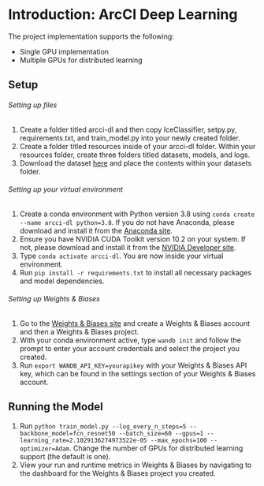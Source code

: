 # Introduction: ArcCI Deep Learning

The project implementation supports the following:
- Single GPU implementation
- Multiple GPUs for distributed learning

## **Setup**

###### Setting up files

1. Create a folder titled arcci-dl and then copy IceClassifier, setpy.py, requirements.txt, and train_model.py into your newly created folder.
2. Create a folder titled resources inside of your arcci-dl folder. Within your resources folder, create three folders titled datasets, models, and logs.
3. Download the dataset [here](https://drive.google.com/drive/folders/1TDdFGWRyhGn7-ciDQX__if1jl-Rhmtpm?usp=sharing) and place the contents within your datasets folder.

###### Setting up your virtual environment
 
1. Create a conda environment with Python version 3.8 using ```conda create --name arcci-dl python=3.8```. If you do not have Anaconda, please download and install it from the [Anaconda site](https://www.anaconda.com/products/individual).
2. Ensure you have NVIDIA CUDA Toolkit version 10.2 on your system. If not, please download and install it from the [NVIDIA Developer site](https://developer.nvidia.com/cuda-toolkit).
3. Type ```conda activate arcci-dl```. You are now inside your virtual environment.
4. Run ```pip install -r requirements.txt``` to install all necessary packages and model dependencies.

###### Setting up Weights & Biases

1. Go to the [Weights & Biases site](https://wandb.ai/site) and create a Weights & Biases account and then a Weights & Biases project.
2. With your conda environment active, type ```wandb init``` and follow the prompt to enter your account credentials and select the project you created.
3. Run ```export WANDB_API_KEY=yourapikey``` with your Weights & Biases API key, which can be found in the settings section of your Weights & Biases account.

## **Running the Model**

1. Run ```python train_model.py --log_every_n_steps=5 --backbone_model=fcn_resnet50 --batch_size=60 --gpus=1 --learning_rate=2.1029136274973522e-05 --max_epochs=100 --optimizer=Adam```. Change the number of GPUs for distributed learning support (the default is one).
2. View your run and runtime metrics in Weights & Biases by navigating to the dashboard for the Weights & Biases project you created.
